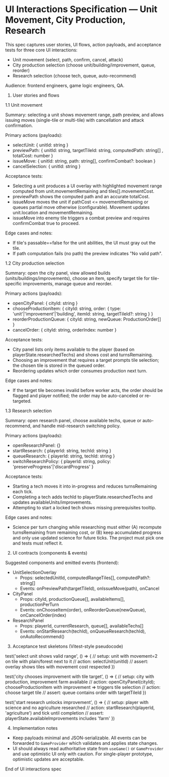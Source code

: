 # UI Interactions Specification — Unit Movement, City Production, Research

This spec captures user stories, UI flows, action payloads, and acceptance tests for three core UI interactions:
- Unit movement (select, path, confirm, cancel, attack)
- City production selection (choose unit/building/improvement, queue, reorder)
- Research selection (choose tech, queue, auto-recommend)

Audience: frontend engineers, game logic engineers, QA.

1. User stories and flows

1.1 Unit movement

Summary: selecting a unit shows movement range, path preview, and allows issuing moves (single-tile or multi-tile) with cancellation and attack confirmation.

Primary actions (payloads):
- selectUnit: { unitId: string }
- previewPath: { unitId: string, targetTileId: string, computedPath: string[] , totalCost: number }
- issueMove: { unitId: string, path: string[], confirmCombat?: boolean }
- cancelSelection: { unitId: string }

Acceptance tests:
- Selecting a unit produces a UI overlay with highlighted movement range computed from unit.movementRemaining and tiles[].movementCost.
- previewPath shows the computed path and an accurate totalCost.
- issueMove moves the unit if pathCost <= movementRemaining or queues partial move otherwise (configurable). Movement updates unit.location and movementRemaining.
- issueMove into enemy tile triggers a combat preview and requires confirmCombat true to proceed.

Edge cases and notes:
- If tile's passable==false for the unit abilities, the UI must gray out the tile.
- If path computation fails (no path) the preview indicates "No valid path".

1.2 City production selection

Summary: open the city panel, view allowed builds (units/buildings/improvements), choose an item, specify target tile for tile-specific improvements, manage queue and reorder.

Primary actions (payloads):
- openCityPanel: { cityId: string }
- chooseProductionItem: { cityId: string, order: { type: 'unit'|'improvement'|'building', itemId: string, targetTileId?: string } }
- reorderProductionQueue: { cityId: string, newQueue: ProductionOrder[] }
- cancelOrder: { cityId: string, orderIndex: number }

Acceptance tests:
- City panel lists only items available to the player (based on playerState.researchedTechs) and shows cost and turnsRemaining.
- Choosing an improvement that requires a target prompts tile selection; the chosen tile is stored in the queued order.
- Reordering updates which order consumes production next turn.

Edge cases and notes:
- If the target tile becomes invalid before worker acts, the order should be flagged and player notified; the order may be auto-canceled or re-targeted.

1.3 Research selection

Summary: open research panel, choose available techs, queue or auto-recommend, and handle mid-research switching policy.

Primary actions (payloads):
- openResearchPanel: {}
- startResearch: { playerId: string, techId: string }
- queueResearch: { playerId: string, techId: string }
- switchResearchPolicy: { playerId: string, policy: 'preserveProgress'|'discardProgress' }

Acceptance tests:
- Starting a tech moves it into in-progress and reduces turnsRemaining each tick.
- Completing a tech adds techId to playerState.researchedTechs and updates availableUnits/improvements.
- Attempting to start a locked tech shows missing prerequisites tooltip.

Edge cases and notes:
- Science per turn changing while researching must either (A) recompute turnsRemaining from remaining cost, or (B) keep accumulated progress and only use updated science for future ticks. The project must pick one and tests must reflect it.

2. UI contracts (components & events)

Suggested components and emitted events (frontend):
- UnitSelectionOverlay
  - Props: selectedUnitId, computedRangeTiles[], computedPath?: string[]
  - Events: onPreviewPath(targetTileId), onIssueMove(path), onCancel
- CityPanel
  - Props: cityId, productionQueue[], availableItems[], productionPerTurn
  - Events: onChooseItem(order), onReorderQueue(newQueue), onCancelOrder(index)
- ResearchPanel
  - Props: playerId, currentResearch, queue[], availableTechs[]
  - Events: onStartResearch(techId), onQueueResearch(techId), onAutoRecommend()

3. Acceptance test skeletons (Vitest-style pseudocode)

test('select unit shows valid range', () => {
  // setup: unit with movement=2 on tile with plain/forest next to it
  // action: selectUnit(unitId)
  // assert: overlay shows tiles with movement cost respected
})

test('city chooses improvement with tile target', () => {
  // setup: city with production, improvement farm available
  // action: openCityPanel(cityId); chooseProductionItem with improvement => triggers tile selection
  // action: choose target tile
  // assert: queue contains order with targetTileId
})

test('start research unlocks improvement', () => {
  // setup: player with science and no agriculture researched
  // action: startResearch(playerId, 'agriculture') and tick until completion
  // assert: playerState.availableImprovements includes 'farm'
})

4. Implementation notes

- Keep payloads minimal and JSON-serializable. All events can be forwarded to `GameProvider` which validates and applies state changes.
- UI should always read authoritative state from `useGame()` or `GameProvider` and use optimistic UI only with caution. For single-player prototype, optimistic updates are acceptable.

End of UI interactions spec
